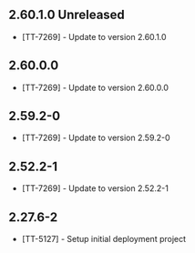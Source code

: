 ## 2.60.1.0 Unreleased

* [TT-7269] - Update to version 2.60.1.0

## 2.60.0.0

* [TT-7269] - Update to version 2.60.0.0

## 2.59.2-0

* [TT-7269] - Update to version 2.59.2-0

## 2.52.2-1

* [TT-7269] - Update to version 2.52.2-1

## 2.27.6-2

* [TT-5127] - Setup initial deployment project
